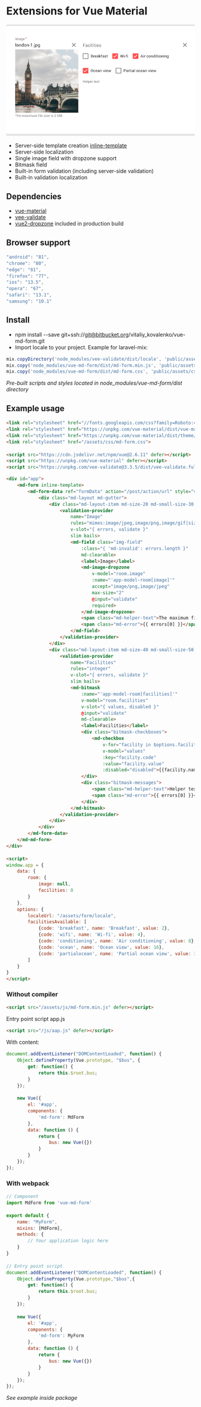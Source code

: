 # Extensions for Vue Material

![Screenshot](Screenshot.png)

 * Server-side template creation [inline-template](https://vuejs.org/v2/guide/components-edge-cases.html#Inline-Templates)
 * Server-side localization
 * Single image field with dropzone support
 * Bitmask field
 * Built-in form validation (including server-side validation)
 * Built-in validation localization

## Dependencies

 * [vue-material](https://github.com/vuematerial/vue-material)
 * [vee-validate](https://github.com/logaretm/vee-validate)
 * [vue2-dropzone](https://github.com/rowanwins/vue-dropzone) included in production build

## Browser support

```JavaScript
"android": "81",
"chrome": "80",
"edge": "81",
"firefox": "77",
"ios": "13.5",
"opera": "67",
"safari": "13.1",
"samsung": "10.1"
```

## Install

 * npm install --save git+ssh://git@bitbucket.org/vitaliy_kovalenko/vue-md-form.git
 * Import locale to your project. Example for laravel-mix:

```JavaScript
mix.copyDirectory('node_modules/vee-validate/dist/locale', 'public/assets/locale');
mix.copy('node_modules/vue-md-form/dist/md-form.min.js', 'public/assets/js/md-form.min.js')
mix.copy('node_modules/vue-md-form/dist/md-form.css', 'public/assets/css/md-form.css')
```

_Pre-built scripts and styles located in node_modules/vue-md-form/dist directory_

## Example usage

```HTML
<link rel="stylesheet" href="//fonts.googleapis.com/css?family=Roboto:400,500,700,400italic|Material+Icons">
<link rel="stylesheet" href="https://unpkg.com/vue-material/dist/vue-material.min.css">
<link rel="stylesheet" href="https://unpkg.com/vue-material/dist/theme/default.css">
<link rel="stylesheet" href="/assets/css/md-form.css">

<script src="https://cdn.jsdelivr.net/npm/vue@2.6.11" defer></script>
<script src="https://unpkg.com/vue-material" defer></script>
<script src="https://unpkg.com/vee-validate@3.3.5/dist/vee-validate.full.min.js" defer></script>
```

```HTML
<div id="app">
	<md-form inline-template>
		<md-form-data ref="formData" action="/post/action/url" style="visibility: hidden;">
			<div class="md-layout md-gutter">
				<div class="md-layout-item md-size-20 md-small-size-30 md-xsmall-size-50">
					<validation-provider
						name="Image"
						rules="mimes:image/jpeg,image/png,image/gif|size:2000"
						v-slot="{ errors, validate }"
						slim bails>
					    <md-field class="img-field"
							:class="{ 'md-invalid': errors.length }"
							md-clearable>
					        <label>Image</label>
					        <md-image-dropzone
								v-model="room.image"
								:name="'app-model-room[image]'"
								accept="image/png,image/jpeg"
								max-size="2"
								@input="validate"
								required>
					        </md-image-dropzone>
					        <span class="md-helper-text">The maximum file size is 2 MB.</span>
					        <span class="md-error">{{ errors[0] }}</span>
					    </md-field>
					</validation-provider>
				</div>
				<div class="md-layout-item md-size-40 md-small-size-50 md-xsmall-size-100">
					<validation-provider
						name="Facilities"
						rules="integer"
						v-slot="{ errors, validate }"
						slim bails>
						<md-bitmask
							:name="'app-model-room[facilities]'"
							v-model="room.facilities"
							v-slot="{ values, disabled }"
							@input="validate"
							md-clearable>
							<label>Facilities</label>
							<div class="bitmask-checkboxes">
								<md-checkbox
									v-for="facility in $options.facilitiesAvailable"
									v-model="values"
									:key="facility.code"
									:value="facility.value"
									:disabled="disabled">{{facility.name}}</md-checkbox>
							</div>
							<div class="bitmask-messages">
								<span class="md-helper-text">Helper text</span>
								<span class="md-error">{{ errors[0] }}</span>
							</div>
						</md-bitmask>
					</validation-provider>
				</div>
			</div>
		</md-form-data>
	</md-md-form>
</div>

<script>
window.app = {
	data: {
		room: {
			image: null,
			facilities: 0
		}
	},
	options: {
		localeUrl: "/assets/form/locale",
		facilitiesAvailable: [
			{code: 'breakfast', name: 'Breakfast', value: 2},
			{code: 'wifi', name: 'Wi-fi', value: 4},
			{code: 'conditioning', name: 'Air conditioning', value: 8},
			{code: 'ocean', name: 'Ocean view', value: 16},
			{code: 'partialocean', name: 'Partial ocean view', value: 32}
		]
	}
}
</script>
```

### Without compiler

```HTML
<script src="/assets/js/md-form.min.js" defer></script>
```

Entry point script app.js

```HTML
<script src="/js/aap.js" defer></script>
```

With content:

```javaScript
document.addEventListener("DOMContentLoaded", function() {
	Object.defineProperty(Vue.prototype, "$bus", {
		get: function() {
			return this.$root.bus;
		}
	});

	new Vue({
		el: '#app',
		components: {
			'md-form': MdForm
		},
		data: function () {
			return {
				bus: new Vue({})
			}
		}
	});
});
```

### With webpack

```JavaScript
// Component
import MdForm from 'vue-md-form'

export default {
	name: "MyForm",
	mixins: [MdForm],
	methods: {
		// Your application logic here
	}
}

// Entry point script
document.addEventListener("DOMContentLoaded", function() {
	Object.defineProperty(Vue.prototype,"$bus",{
		get: function() {
			return this.$root.bus;
		}
	});

	new Vue({
		el: '#app',
		components: {
			'md-form': MyForm
		},
		data: function () {
			return {
				bus: new Vue({})
			}
		}
	});
});
```

_See example inside package_


